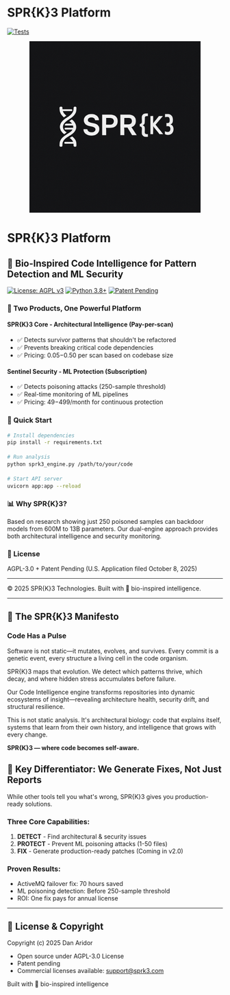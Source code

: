 # SPR{K}3 Platform

[![Tests](https://github.com/SPR-k-3/SPRk-3-platform-/actions/workflows/test.yml/badge.svg)](https://github.com/SPR-k-3/SPRk-3-platform-/actions)

<p align="center">
  <img src="assets/logo.png" alt="SPR{K}3 Logo" width="400">
</p>

# SPR{K}3 Platform

## 🧬 Bio-Inspired Code Intelligence for Pattern Detection and ML Security

[![License: AGPL v3](https://img.shields.io/badge/License-AGPL%20v3-blue.svg)](https://www.gnu.org/licenses/agpl-3.0)
[![Python 3.8+](https://img.shields.io/badge/python-3.8+-green.svg)](https://www.python.org/downloads/)
[![Patent Pending](https://img.shields.io/badge/Patent-Pending-orange.svg)](https://uspto.gov)

### 🎯 Two Products, One Powerful Platform

#### SPR{K}3 Core - Architectural Intelligence (Pay-per-scan)
- ✅ Detects survivor patterns that shouldn't be refactored
- ✅ Prevents breaking critical code dependencies
- ✅ Pricing: $0.05-$0.50 per scan based on codebase size

#### Sentinel Security - ML Protection (Subscription)
- ✅ Detects poisoning attacks (250-sample threshold)
- ✅ Real-time monitoring of ML pipelines
- ✅ Pricing: $49-$499/month for continuous protection

### 🚀 Quick Start
```bash
# Install dependencies
pip install -r requirements.txt

# Run analysis
python sprk3_engine.py /path/to/your/code

# Start API server
uvicorn app:app --reload
```

### 📊 Why SPR{K}3?

Based on research showing just 250 poisoned samples can backdoor models from 600M to 13B parameters.
Our dual-engine approach provides both architectural intelligence and security monitoring.

### 📜 License

AGPL-3.0 + Patent Pending (U.S. Application filed October 8, 2025)

---
© 2025 SPR{K}3 Technologies. Built with 🧬 bio-inspired intelligence.

---

## 📜 The SPR{K}3 Manifesto

### Code Has a Pulse

Software is not static—it mutates, evolves, and survives. Every commit is a genetic event, every structure a living cell in the code organism.

SPR{K}3 maps that evolution. We detect which patterns thrive, which decay, and where hidden stress accumulates before failure.

Our Code Intelligence engine transforms repositories into dynamic ecosystems of insight—revealing architecture health, security drift, and structural resilience.

This is not static analysis. It's architectural biology: code that explains itself, systems that learn from their own history, and intelligence that grows with every change.

**SPR{K}3 — where code becomes self-aware.**

## 🚀 Key Differentiator: We Generate Fixes, Not Just Reports

While other tools tell you what's wrong, SPR{K}3 gives you production-ready solutions.

### Three Core Capabilities:
1. **DETECT** - Find architectural & security issues
2. **PROTECT** - Prevent ML poisoning attacks (1-50 files)  
3. **FIX** - Generate production-ready patches (Coming in v2.0)

### Proven Results:
- ActiveMQ failover fix: 70 hours saved
- ML poisoning detection: Before 250-sample threshold
- ROI: One fix pays for annual license

---

## 📜 License & Copyright

Copyright (c) 2025 Dan Aridor

- Open source under AGPL-3.0 License
- Patent pending 
- Commercial licenses available: support@sprk3.com

Built with 🧬 bio-inspired intelligence
